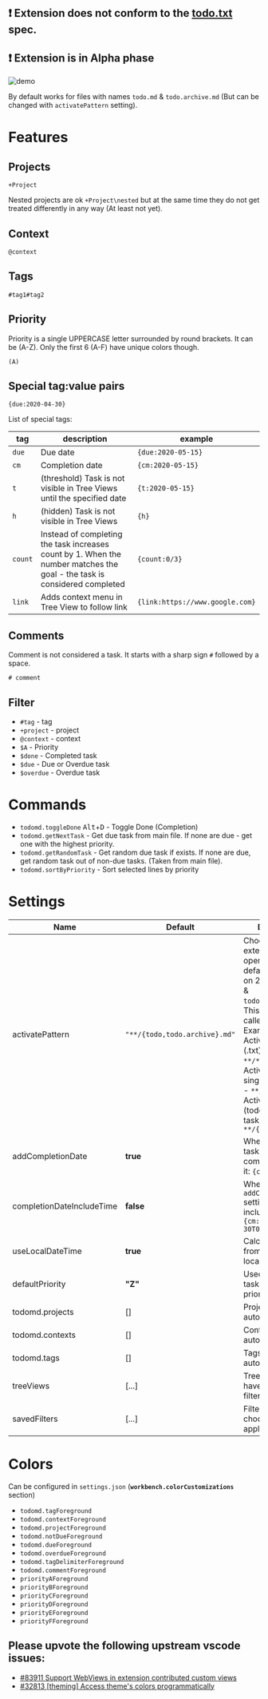## ❗ Extension does not conform to the [todo.txt](https://github.com/todotxt/todo.txt) spec.
## ❗ Extension is in Alpha phase

![demo](https://raw.githubusercontent.com/usernamehw/vscode-todo-md/master/img/demo.png)

By default works for files with names `todo.md` & `todo.archive.md` (But can be changed with `activatePattern` setting).

# Features

## Projects

```
+Project
```

Nested projects are ok `+Project\nested` but at the same time they do not get treated differently in any way (At least not yet).

## Context

```
@context
```

## Tags

```
#tag1#tag2
```

## Priority

Priority is a single UPPERCASE letter surrounded by round brackets. It can be (A-Z). Only the first 6 (A-F) have unique colors though.

```
(A)
```

## Special tag:value pairs

```
{due:2020-04-30}
```

List of special tags:

|tag | description | example|
--- | --- | --- |
|`due`|Due date|`{due:2020-05-15}`|
|`cm`|Completion date|`{cm:2020-05-15}`|
|`t`|(threshold) Task is not visible in Tree Views until the specified date|`{t:2020-05-15}`|
|`h`|(hidden) Task is not visible in Tree Views|`{h}`|
|`count`|Instead of completing the task increases count by 1. When the number matches the goal - the task is considered completed|`{count:0/3}`|
|`link`|Adds context menu in Tree View to follow link|`{link:https://www.google.com}`|

<!--
- ❌ id (UUID)
- ❌ id/p (dependent task / blocked task?)
- ❌ f/star (favorite/starred)
- ❌ note
- ❌ cr - (creation date)
-->

## Comments

Comment is not considered a task. It starts with a sharp sign `#` followed by a space.

```
# comment
```

## Filter

- `#tag` - tag
- `+project` - project
- `@context` - context
- `$A` - Priority
- `$done` - Completed task
- `$due` - Due or Overdue task
- `$overdue` - Overdue task

# Commands

- `todomd.toggleDone` <kbd>Alt</kbd>+<kbd>D</kbd> - Toggle Done (Completion)
- `todomd.getNextTask` - Get due task from main file. If none are due - get one with the highest priority.
- `todomd.getRandomTask` - Get random due task if exists. If none are due, get random task out of non-due tasks. (Taken from main file).
- `todomd.sortByPriority` - Sort selected lines by priority

# Settings

|Name|Default|Description|
| --- | --- |--- |
|activatePattern|`"**/{todo,todo.archive}.md"`|Choose files that extension will operate on. By default activated on 2 files (`todo.md` & `todo.archive.md`). This format is called `Glob`. Examples:<br>Activate on any (.txt) file - `**/*.txt`.<br>Activate only on single file (todo.txt) - `**/todo.txt`<br>Activate on 2 files (todo.txt or task.txt) - `**/{todo,task}.txt`|
|addCompletionDate|**true**|When completing a task add completion date to it: `{cm:2020-04-30}`|
|completionDateIncludeTime|**false**|When `addCompletionDate` setting enabled, includes time time: `{cm:2020-04-30T09:11:17}`|
|useLocalDateTime|**true**|Calculate offset from UTC to use local date/time.|
|defaultPriority|**"Z"**|Used in sorting for tasks without priority.|
|todomd.projects|[]|Projects added to autocomplete.|
|todomd.contexts|[]|Contexts added to autocomplete.|
|todomd.tags|[]|Tags added to autocomplete.|
|treeViews|[...]|Tree Views that have predefined filters (3 max).|
|savedFilters|[...]|Filters that you can choose from when applying a filter.|

# Colors

Can be configured in `settings.json` (**`workbench.colorCustomizations`** section)

- `todomd.tagForeground`
- `todomd.contextForeground`
- `todomd.projectForeground`
- `todomd.notDueForeground`
- `todomd.dueForeground`
- `todomd.overdueForeground`
- `todomd.tagDelimiterForeground`
- `todomd.commentForeground`
- `priorityAForeground`
- `priorityBForeground`
- `priorityCForeground`
- `priorityDForeground`
- `priorityEForeground`
- `priorityFForeground`

## Please upvote the following upstream vscode issues:

- [#83911 Support WebViews in extension contributed custom views](https://github.com/microsoft/vscode/issues/83911)
- [#32813 \[theming\] Access theme's colors programmatically](https://github.com/microsoft/vscode/issues/32813)